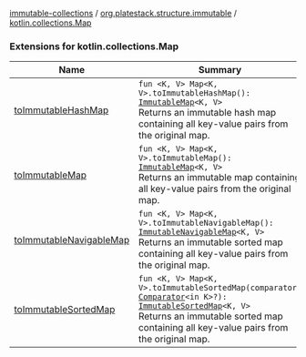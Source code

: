 [immutable-collections](../../index.md) / [org.platestack.structure.immutable](../index.md) / [kotlin.collections.Map](.)

### Extensions for kotlin.collections.Map

| Name | Summary |
|---|---|
| [toImmutableHashMap](to-immutable-hash-map.md) | `fun <K, V> Map<K, V>.toImmutableHashMap(): `[`ImmutableMap`](../-immutable-map.md)`<K, V>`<br>Returns an immutable hash map containing all key-value pairs from the original map. |
| [toImmutableMap](to-immutable-map.md) | `fun <K, V> Map<K, V>.toImmutableMap(): `[`ImmutableMap`](../-immutable-map.md)`<K, V>`<br>Returns an immutable map containing all key-value pairs from the original map. |
| [toImmutableNavigableMap](to-immutable-navigable-map.md) | `fun <K, V> Map<K, V>.toImmutableNavigableMap(): `[`ImmutableNavigableMap`](../-immutable-navigable-map/index.md)`<K, V>`<br>Returns an immutable sorted map containing all key-value pairs from the original map. |
| [toImmutableSortedMap](to-immutable-sorted-map.md) | `fun <K, V> Map<K, V>.toImmutableSortedMap(comparator: `[`Comparator`](http://docs.oracle.com/javase/6/docs/api/java/util/Comparator.html)`<in K>?): `[`ImmutableSortedMap`](../-immutable-sorted-map/index.md)`<K, V>`<br>Returns an immutable sorted map containing all key-value pairs from the original map. |
